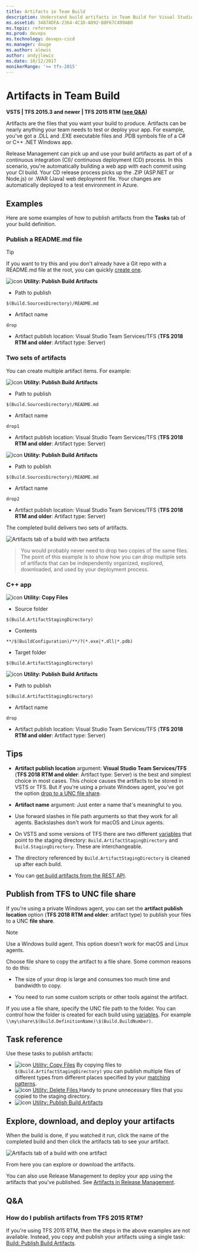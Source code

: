 ```yaml
---
title: Artifacts in Team Build
description: Understand build artifacts in Team Build for Visual Studio Team Services (VSTS) and Team Foundation Server (TFS)
ms.assetid: 34874DFA-2364-4C1D-A092-B8F67C499AB0
ms.topic: reference
ms.prod: devops
ms.technology: devops-cicd
ms.manager: douge
ms.author: alewis
author: andyjlewis
ms.date: 10/12/2017
monikerRange: '>= tfs-2015'
---
```



# Artifacts in Team Build

**VSTS | TFS 2015.3 and newer | TFS 2015 RTM ([see Q&A](#tfs-2015))**

Artifacts are the files that you want your build to produce. Artifacts can be nearly anything your team needs to test or deploy your app. For example, you've got a .DLL and .EXE executable files and .PDB symbols file of a C# or C++ .NET Windows app.

Release Management can pick up and use your build artifacts as part of of a continuous integration (CI)/ continuous deployment (CD) process. In this scenario, you're automatically building a web app with each commit using your CI build. Your CD release process picks up the .ZIP (ASP.NET or Node.js) or .WAR (Java) web deployment file. Your changes are automatically deployed to a test environment in Azure.

## Examples

Here are some examples of how to publish artifacts from the **Tasks** tab of your build definition.

### Publish a README.md file

> [!TIP]
> If you want to try this and you don't already have a Git repo with a README.md file at the root, you can quickly [create one](../../../../git/create-new-repo.md).

![icon](../../../tasks/utility/_img/publish-build-artifacts.png) **Utility: Publish Build Artifacts**

* Path to publish

 ```
$(Build.SourcesDirectory)/README.md
```
* Artifact name

 ```
drop
```

* Artifact publish location: Visual Studio Team Services/TFS (**TFS 2018 RTM and older**: Artifact type: Server)

### Two sets of artifacts

You can create multiple artifact items. For example:

![icon](../../../tasks/utility/_img/publish-build-artifacts.png) **Utility: Publish Build Artifacts**

* Path to publish

 ```
$(Build.SourcesDirectory)/README.md
```
* Artifact name

 ```
drop1
```

* Artifact publish location: Visual Studio Team Services/TFS (**TFS 2018 RTM and older**: Artifact type: Server)

![icon](../../../tasks/utility/_img/publish-build-artifacts.png) **Utility: Publish Build Artifacts**

* Path to publish

 ```
$(Build.SourcesDirectory)/README.md
```

* Artifact name

 ```
drop2
```

* Artifact publish location: Visual Studio Team Services/TFS (**TFS 2018 RTM and older**: Artifact type: Server)

The completed build delivers two sets of artifacts.

![Artifacts tab of a build with two artifacts](_img/artifacts/build-with-two-artifacts.png)

> You would probably never need to drop two copies of the same files. The point of this example is to show how you can drop multiple sets of artifacts that can be independently organized, explored, downloaded, and used by your deployment process.

### C++ app

![icon](../../../tasks/utility/_img/copy-files.png) **Utility: Copy Files**

* Source folder

 ```
$(Build.ArtifactStagingDirectory)
```

* Contents

 ```
**/$(BuildConfiguration)/**/?(*.exe|*.dll|*.pdb)
```

* Target folder

 ```
$(Build.ArtifactStagingDirectory)
```

![icon](../../../tasks/utility/_img/publish-build-artifacts.png) **Utility: Publish Build Artifacts**

* Path to publish

 ```
$(Build.ArtifactStagingDirectory)
```

* Artifact name

 ```
drop
```

* Artifact publish location: Visual Studio Team Services/TFS (**TFS 2018 RTM and older**: Artifact type: Server)

## Tips

* **Artifact publish location** argument: **Visual Studio Team Services/TFS** (**TFS 2018 RTM and older**: Artifact type: Server) is the best and simplest choice in most cases. This choice causes the artifacts to be stored in VSTS or TFS. But if you're using a private Windows agent, you've got the option [drop to a UNC file share](#unc-file-share).

* **Artifact name** argument: Just enter a name that's meaningful to you.

* Use forward slashes in file path arguments so that they work for all agents. Backslashes don't work for macOS and Linux agents.

* On VSTS and some versions of TFS there are two different [variables](variables.md) that point to the staging directory: `Build.ArtifactStagingDirectory` and `Build.StagingDirectory`. These are interchangeable.

* The directory referenced by `Build.ArtifactStagingDirectory` is cleaned up after each build.

* You can [get build artifacts from the REST API](../../../../integrate/index.md).

<h2 id="unc-file-share">Publish from TFS to UNC file share</h2>

If you're using a private Windows agent, you can set the **artifact publish location** option (**TFS 2018 RTM and older**: artifact type) to publish your files to a UNC **file share**.

> [!NOTE]
>
> Use a Windows build agent. This option doesn't work for macOS and Linux agents.

Choose file share to copy the artifact to a file share. Some common reasons to do this:

* The size of your drop is large and consumes too much time and bandwidth to copy.

* You need to run some custom scripts or other tools against the artifact.

If you use a file share, specify the UNC file path to the folder. You can control how the folder is created for each build using [variables](variables.md). For example ```\\my\share\$(Build.DefinitionName)\$(Build.BuildNumber)```.

## Task reference

Use these tasks to publish artifacts:

* ![icon](../../../tasks/utility/_img/copy-files.png) [Utility: Copy Files](../../../tasks/utility/copy-files.md) By copying files to `$(Build.ArtifactStagingDirectory)` you can publish multiple files of different types from different places specified by your [matching patterns](../../../tasks/file-matching-patterns.md).
* ![icon](../../../tasks/utility/_img/delete-files.png) [Utility: Delete Files ](../../../tasks/utility/delete-files.md) Handy to prune unnecessary files that you copied to the staging directory.
* ![icon](../../../tasks/utility/_img/publish-build-artifacts.png) [Utility: Publish Build Artifacts](../../../tasks/utility/publish-build-artifacts.md)

## Explore, download, and deploy your artifacts

When the build is done, if you watched it run, click the name of the completed build and then click the artifacts tab to see your artifact.

![Artifacts tab of a build with one artifact](_img/artifacts/build-artifact-tab.png)

From here you can explore or download the artifacts.

You can also use Release Management to deploy your app using the artifacts that you've published. See [Artifacts in Release Management](../release/artifacts.md).

## Q&A
<!-- BEGINSECTION class="md-qanda" -->

<h3 id="tfs-2015">How do I publish artifacts from TFS 2015 RTM?</h3>

If you're using TFS 2015 RTM, then the steps in the above examples are not available. Instead, you copy and publish your artifacts using a single task: [Build: Publish Build Artifacts](../../../tasks/utility/publish-build-artifacts.md).

<!-- ENDSECTION -->
